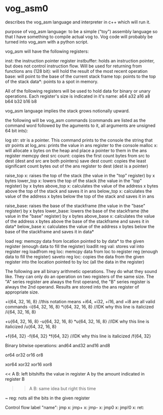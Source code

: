 # vog_asm0
describes the vog_asm language and interpreter in c++ which will run it.

purpose of vog_asm language: to be a simple ("toy") assembly language so that I have something to compile actual vog to. Vog code will probably be turned into vog_asm with a python script.

vog_asm will have the following registers:

inst: the instruction pointer register
instbuffer: holds an instruction pointer, but does not control instruction flow. Will be used for returning from functions
ans (128 bit): will hold the result of the most recent operation
base: will point to the base of the current stack frame
top: points to the top of the stack
data*: points to a spot in memory.

All of the following registers will be used to hold data for binary or unary operations. Each register's size is indicated in it's name:
a64
a32
a16
a8
b64
b32
b16
b8


vog_asm language implies the stack grows notionally upward. 

the following will be vog_asm commands (commands are listed as the command word followed by the aguments to it, all arguments are unsigned 64 bit ints):

log str: str is a pointer. This command prints to the console the string that str points at
log_ans: prints the value in ans register to the console
malloc x: will allocate x bytes on the heap and place a pointer to them in the ans register
memcpy dest src count: copies the first count bytes from src to dest (dest and src are both pointers)
save dest count: copies the least significant count bytes out of the ans register to dest (dest is a pointer)

raise_top x: raises the top of the stack (the value in the "top" register) by x bytes
lower_top x: lowers the top of the stack (the value in the "top" register) by x bytes
above_top x: calculates the value of the address x bytes above the top of the stack and saves it in ans
below_top x: calculates the value of the address x bytes below the top of the stack and saves it in ans

raise_base: raises the base of the stackframe (the value in the "base" register) by x bytes
lower_base: lowers the base of the stackframe (the value in the "base" register) by x bytes
above_base x: calculates the value of the address x bytes above the base of the stackframe and saves it in data*
below_base x: calculates the value of the address x bytes below the base of the stackframe and saves it in data*

load reg: memcpy data from location pointed to by data* to the given register (enough data to fill the register)
loadlit reg val: stores val into register reg
loadfrom reg loc: memcpy data from loc to register reg (enough data to fill the register)
saveto reg loc: copies the data from the given register into the location pointed to by loc (all the data in the register)

The following are all binary arithmetic operations. They do what they sound like. They can only do an operation on two registers of the same size. The "A" series      register are always the first operand, the "B" series register is always the 2nd operand. Results are stored into the ans register of appropriate size.

+i{64, 32, 16, 8}  //this notation means +i64, +i32, +i16, and +i8 are all valid commands
-i{64, 32, 16, 8}
*i{64, 32, 16, 8}  //IDK why this line is italicized
/i{64, 32, 16, 8}

+u{64, 32, 16, 8}
-u{64, 32, 16, 8}
*u{64, 32, 16, 8}  //IDK why this line is italicized
/u{64, 32, 16, 8}

+f{64, 32}
-f{64, 32}
*f{64, 32}  //IDK why this line is italicized
/f{64, 32}


Binary bitwise operations:
and64
and32
and16
and8

or64
or32
or16
or8

xor64
xor32
xor16
xor8

<< A B: left bitshifts the value in register A by the amount indicated in register B
>> A B: same idea but right this time

~ reg: nots all the bits in the given register

Control flow
label "name":
jmp x:
jmp+ x:
jmp- x:
jmp0 x:
jmp!0 x:
ret: 



